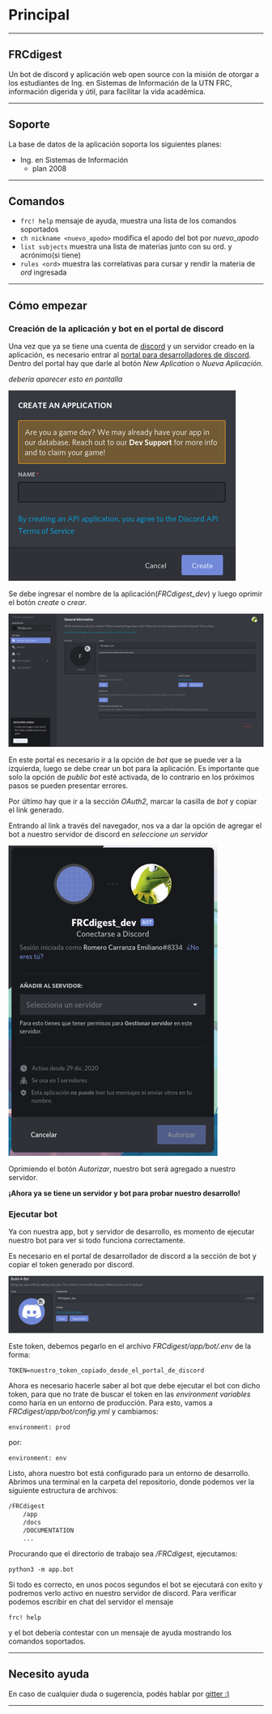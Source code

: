 # Principal

---

## FRCdigest
Un bot de discord y aplicación web open source con la misión de otorgar a los estudiantes de Ing. en Sistemas de 
Información de la UTN FRC, información digerida y útil, para facilitar la vida académica. 

---

<!--
## Un vistazo

...aquí debe ir una descripción más extensa de la aplicación, con imagenes que ilustren

---
-->

## Soporte

La base de datos de la aplicación soporta los siguientes planes:

* Ing. en Sistemas de Información
    * plan 2008

---

## Comandos

* `frc! help` mensaje de ayuda, muestra una lista de los comandos soportados
* `ch nickname <nuevo_apodo>` modifica el apodo del bot por *nuevo_apodo*
* `list subjects` muestra una lista de materias junto con su ord. y acrónimo(si tiene)
* `rules <ord>` muestra las correlativas para cursar y rendir la materia de *ord* ingresada

---

## Cómo empezar

### Creación de la aplicación y bot en el portal de discord

Una vez que ya se tiene una cuenta de [discord](https://discord.com/) y un servidor creado en la aplicación, es 
necesario entrar al [portal para desarrolladores de discord](https://discord.com/developers/applications). Dentro del 
portal hay que darle al botón *New Aplication* o *Nueva Aplicación*.

*debería aparecer esto en pantalla*

![](./images/new_aplication_window.png)

Se debe ingresar el nombre de la aplicación(*FRCdigest_dev*) y luego oprimir el botón *create* o *crear*.

![](./images/applications_portal.png)

En este portal es necesario ir a la opción de *bot* que se puede ver a la izquierda, luego se debe crear un bot para la
aplicación. Es importante que solo la opción de *public bot* esté activada, de lo contrario en los próximos pasos se 
pueden presentar errores.

Por último hay que ir a la sección *OAuth2*, marcar la casilla de *bot* y copiar el link generado.

Entrando al link a través del navegador, nos va a dar la opción de agregar el bot a nuestro servidor de discord en 
*seleccione un servidor*

![](./images/oauth_add_to_server.png)

Oprimiendo el botón *Autorizar*, nuestro bot será agregado a nuestro servidor.

**¡Ahora ya se tiene un servidor y bot para probar nuestro desarrollo!**

### Ejecutar bot

Ya con nuestra app, bot y servidor de desarrollo, es momento de ejecutar nuestro bot para ver si todo funciona 
correctamente.

Es necesario en el portal de desarrollador de discord a la sección de bot y copiar el token generado por discord.

![](./images/bot_token.png)

Este token, debemos pegarlo en el archivo *FRCdigest/app/bot/.env* de la forma:

    TOKEN=nuestro_token_copiado_desde_el_portal_de_discord

Ahora es necesario hacerle saber al bot que debe ejecutar el bot con dicho token, para que no trate de buscar el token
en las *environment variables* como haría en un entorno de producción. Para esto, vamos a *FRCdigest/app/bot/config.yml*
 y cambiamos:

    environment: prod

por:

    environment: env

Listo, ahora nuestro bot está configurado para un entorno de desarrollo. Abrimos una terminal en la carpeta del
repositorio, donde podemos ver la siguiente estructura de archivos:

    /FRCdigest
        /app
        /docs
        /DOCUMENTATION
        ...

Procurando que el directorio de trabajo sea */FRCdigest*, ejecutamos:

    python3 -m app.bot

Si todo es correcto, en unos pocos segundos el bot se ejecutará con exito y podremos verlo activo en nuestro servidor
de discord. Para verificar podemos escribir en chat del servidor el mensaje

    frc! help

y el bot debería contestar con un mensaje de ayuda mostrando los comandos soportados.

---

## Necesito ayuda

En caso de cualquier duda o sugerencia, podés hablar por 
[gitter :)](https://gitter.im/FRCdigest-crew/community?utm_source=share-link&utm_medium=link&utm_campaign=share-link)

---